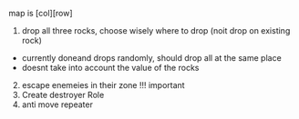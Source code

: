 map is [col][row]


1. drop all three rocks, choose wisely where to drop (noit drop on existing rock)
 - currently doneand drops randomly, should drop all at the same place
 - doesnt take into account the value of the rocks
2. escape enemeies in their zone !!! important
3. Create destroyer Role
4. anti move repeater